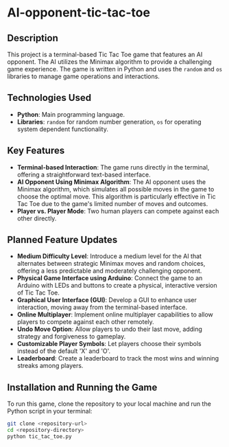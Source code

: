 # AI-opponent-tic-tac-toe

## Description
This project is a terminal-based Tic Tac Toe game that features an AI opponent. The AI utilizes the Minimax algorithm to provide a challenging game experience. The game is written in Python and uses the `random` and `os` libraries to manage game operations and interactions.

## Technologies Used
- **Python**: Main programming language.
- **Libraries**: `random` for random number generation, `os` for operating system dependent functionality.

## Key Features
- **Terminal-based Interaction**: The game runs directly in the terminal, offering a straightforward text-based interface.
- **AI Opponent Using Minimax Algorithm**: The AI opponent uses the Minimax algorithm, which simulates all possible moves in the game to choose the optimal move. This algorithm is particularly effective in Tic Tac Toe due to the game's limited number of moves and outcomes.
- **Player vs. Player Mode**: Two human players can compete against each other directly.

## Planned Feature Updates
- **Medium Difficulty Level**: Introduce a medium level for the AI that alternates between strategic Minimax moves and random choices, offering a less predictable and moderately challenging opponent.
- **Physical Game Interface using Arduino**: Connect the game to an Arduino with LEDs and buttons to create a physical, interactive version of Tic Tac Toe.
- **Graphical User Interface (GUI)**: Develop a GUI to enhance user interaction, moving away from the terminal-based interface.
- **Online Multiplayer**: Implement online multiplayer capabilities to allow players to compete against each other remotely.
- **Undo Move Option**: Allow players to undo their last move, adding strategy and forgiveness to gameplay.
- **Customizable Player Symbols**: Let players choose their symbols instead of the default 'X' and 'O'.
- **Leaderboard**: Create a leaderboard to track the most wins and winning streaks among players.

## Installation and Running the Game
To run this game, clone the repository to your local machine and run the Python script in your terminal:
```bash
git clone <repository-url>
cd <repository-directory>
python tic_tac_toe.py
